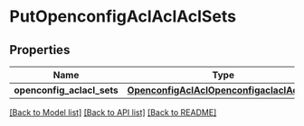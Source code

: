 # PutOpenconfigAclAclAclSets

## Properties
Name | Type | Description | Notes
------------ | ------------- | ------------- | -------------
**openconfig_aclacl_sets** | [**OpenconfigAclAclOpenconfigaclaclAclsets**](OpenconfigAclAclOpenconfigaclaclAclsets.md) |  | [optional] 

[[Back to Model list]](../README.md#documentation-for-models) [[Back to API list]](../README.md#documentation-for-api-endpoints) [[Back to README]](../README.md)


